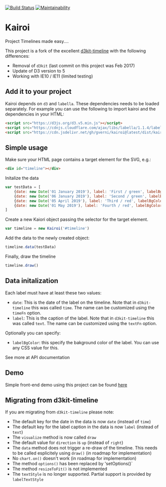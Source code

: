 [![Build Status](https://travis-ci.org/gverni/kairoi.svg?branch=master)](https://travis-ci.org/gverni/kairoi)
[![Maintainability](https://api.codeclimate.com/v1/badges/84e9c5a07361bba6e623/maintainability)](https://codeclimate.com/github/gverni/kairoi/maintainability)

# Kairoi

Project Timelines made easy....

This project is a fork of the excellent [d3kit-timeline](https://github.com/kristw/d3kit-timeline) with the following differences:
* Removal of `d3kit` (last commit on this project was Feb 2017)
* Update of D3 version to 5
* Working with IE10 / IE11 (limited testing)

## Add it to your project 

Kairoi depends on `d3` and `labella`. These dependencies needs to be loaded separately. For example you can use the following to import kairoi and the dependencies in your HTML:

```html
<script src="https://d3js.org/d3.v5.min.js"></script>
<script src="https://cdnjs.cloudflare.com/ajax/libs/labella/1.1.4/labella.min.js"></script>
<script src="https://cdn.jsdelivr.net/gh/gverni/kairoi@latest/dist/kairoi.js"></script>
```

## Simple usage

Make sure your HTML page contains a target element for the SVG, e.g.: 

```html
<div id="timeline"></div>
```

Initalize the data

```javascript
var testData = [
    {date: new Date('01 January 2019'), label: 'First / green', labelBgColor: 'green'},
    {date: new Date('06 January 2019'), label: 'Second / green', labelBgColor: 'green'},
    {date: new Date('05 April 2019'), label: 'Third / red', labelBgColor: 'red'},
    {date: new Date('01 May 2019'), label: 'Fourth / red', labelBgColor: 'red'}
]
```

Create a new Kaiori object passing the selector for the target element. 

```javascript
var timeline = new Kairoi('#timeline')
```

Add the data to the newly created object: 

```javascript 
timeline.data(testData)
```

Finally, draw the timeline

```javascript
timeline.draw()
```

## Data initalization 

Each label must have at least these two values: 

* `date`: This is the date of the label on the timeline. Note that in `d3kit-timeline` this was called `time`. The name can be customized using the `timeFn` option. 
*  `label`: This is the caption of the label. Note that in `d3kit-timeline` this was called `text`. The name can be customized using the `textFn` option.

Optionally you can specify: 

* `labelBgColor`: this specify the bakground color of the label. You can use any CSS value for this. 

See more at API documentation

## Demo 

Simple front-end demo using this project can be found [here](https://gverni.github.io/kairoi/)

## Migrating from d3kit-timeline

If you are migrating from `d3kit-timeline` please note: 

* The default key for the date in the data is now `date` (instead of `time`)
* The default key for the label caption in the data is now `label` (instead of `text`)
* The `visualize` method is now called `draw`
* The default value for `direction` is `up` (instead of `right`)
* The `data` method does not trigger a re-draw of the timeline. This needs to be called esplicitely using `draw()` (in  roadmap for implementation)
* No `chart.on()` doesn't work (in roadmap for implementation)
* The method `options()` has been replaced by 'setOptions()`
* The method `resizeToFit()` is not implemented
* The `textStyle` is no longer supported. Partial support is provided by `labelTextStyle`

